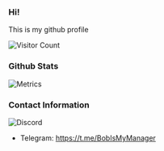 ### Hi!

This is my github profile

![Visitor Count](https://profile-counter.glitch.me/BobIsMyManager/count.svg)

### Github Stats

![Metrics](https://metrics.lecoq.io/BobIsMyManager?template=classic&isocalendar=1&stars=1&introduction=1&languages=1&isocalendar.duration=half-year&languages.colors=github&languages.threshold=0%25&introduction.title=true&stars.limit=3&config.timezone=America%2FChicago)

### Contact Information

 ![Discord](https://discord.c99.nl/widget/theme-1/776849973127675955.png)
 - Telegram: https://t.me/BobIsMyManager
